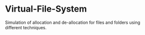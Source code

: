 # Virtual-File-System
Simulation of allocation and de-allocation for files and folders using different techniques.
